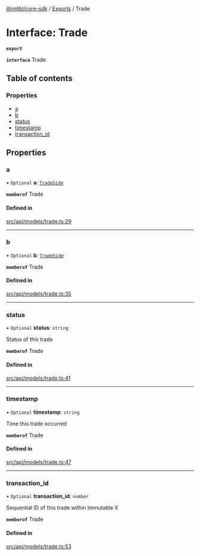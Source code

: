 [@imtbl/core-sdk](../README.md) / [Exports](../modules.md) / Trade

# Interface: Trade

**`export`** 

**`interface`** Trade

## Table of contents

### Properties

- [a](Trade.md#a)
- [b](Trade.md#b)
- [status](Trade.md#status)
- [timestamp](Trade.md#timestamp)
- [transaction\_id](Trade.md#transaction_id)

## Properties

### a

• `Optional` **a**: [`TradeSide`](TradeSide.md)

**`memberof`** Trade

#### Defined in

[src/api/models/trade.ts:29](https://github.com/immutable/imx-core-sdk/blob/7204457/src/api/models/trade.ts#L29)

___

### b

• `Optional` **b**: [`TradeSide`](TradeSide.md)

**`memberof`** Trade

#### Defined in

[src/api/models/trade.ts:35](https://github.com/immutable/imx-core-sdk/blob/7204457/src/api/models/trade.ts#L35)

___

### status

• `Optional` **status**: `string`

Status of this trade

**`memberof`** Trade

#### Defined in

[src/api/models/trade.ts:41](https://github.com/immutable/imx-core-sdk/blob/7204457/src/api/models/trade.ts#L41)

___

### timestamp

• `Optional` **timestamp**: `string`

Time this trade occurred

**`memberof`** Trade

#### Defined in

[src/api/models/trade.ts:47](https://github.com/immutable/imx-core-sdk/blob/7204457/src/api/models/trade.ts#L47)

___

### transaction\_id

• `Optional` **transaction\_id**: `number`

Sequential ID of this trade within Immutable X

**`memberof`** Trade

#### Defined in

[src/api/models/trade.ts:53](https://github.com/immutable/imx-core-sdk/blob/7204457/src/api/models/trade.ts#L53)
